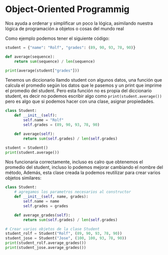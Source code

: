 # Object-Oriented Programmig

Nos ayuda a ordenar y simplificar un poco la lógica, asimilando nuestra lógica de programación a objetos o cosas del mundo real

Como ejemplo podemos tener el siguiente código:

```python
student = {"name": "Rolf", "grades": (89, 90, 93, 78, 90)}

def average(sequence):
    return sum(sequence) / len(sequence)

print(average(student["grades"]))
```

Tenemos un diccionario llamdo student con algunos datos, una función que calcula el promedio según los datos que le pasemos y un print que imprime el promedio del student.
Pero esta función no es propia del diccionario student, es decir no podemos escribir algo como `print(student.average())` pero es algo que si podemos hacer con una clase, asignar propiedades.

```python
class Student:
    def __init__(self):
        self.name = "Rolf"
        self.grades = (89, 90, 93, 78, 90)

    def average(self):
        return sum(self.grades) / len(self.grades)

student = Student()
print(student.average())
```

Nos funcionaria correctamente, incluso es calro que obtenemos el promedio del student, incluso lo podemos mejorar cambiando el nombre del método, Además, esta clase creada la podemos reutilizar para crear varios objetos similares:

```python
class Student:
    # agregamos los parametros necesarios al constructor
    def __init__(self, name, grades):
        self.name = name
        self.grades = grades

    def average_grades(self):
        return sum(self.grades) / len(self.grades)

# Crear varios objetos de la clase Student
student_rolf = Student("Rolf", (89, 90, 93, 78, 90))
student_jose = Student("Jose", (100, 100, 93, 78, 90))
print(student_rolf.average_grades())
print(student_jose.average_grades())
```